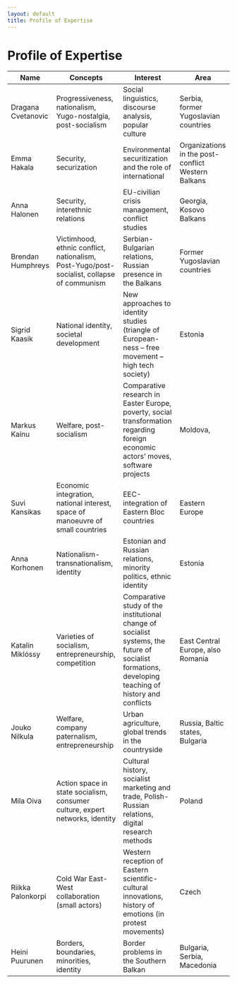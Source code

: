 ```yaml
---
layout: default
title: Profile of Expertise
---
```




Profile of Expertise
===================================

| ﻿Name | Concepts | Interest | Area | 
| --- | --- | --- | --- |
| Dragana Cvetanovic | Progressiveness, nationalism, Yugo-nostalgia, post-socialism | Social linguistics, discourse analysis, popular culture | Serbia, former Yugoslavian countries | 
| Emma  Hakala | Security, securization | Environmental securitization and the role of international | Organizations in the post-conflict Western Balkans | Kosovo | 
| Anna Halonen | Security, interethnic relations | EU-civilian crisis management, conflict studies | Georgia, Kosovo Balkans | 
| Brendan Humphreys | Victimhood, ethnic conflict, nationalism, Post-Yugo/post-socialist, collapse of communism | Serbian-Bulgarian relations, Russian presence in the Balkans | Former Yugoslavian countries | 
| Sigrid Kaasik | National identity, societal development | New approaches to identity studies (triangle of European-ness – free movement – high tech society) | Estonia | 
| Markus Kainu | Welfare, post-socialism | Comparative research in Easter Europe, poverty, social transformation regarding foreign economic actors’ moves, software projects | Moldova, | ‘new’ EU-countries | 
| Suvi Kansikas | Economic integration, national interest, space of manoeuvre of small countries  | EEC-integration of Eastern Bloc countries | Eastern Europe | 
| Anna Korhonen | Nationalism-transnationalism, identity  | Estonian and Russian relations, minority politics, ethnic identity | Estonia | Russia | 
| Katalin Miklóssy | Varieties of socialism, entrepreneurship, competition | Comparative study of the institutional change of socialist systems, the future of socialist formations, developing teaching of history and conflicts | East Central Europe, also Romania | 
| Jouko Nilkula | Welfare, company paternalism, entrepreneurship | Urban agriculture, global trends in the countryside  | Russia, Baltic states, Bulgaria | 
| Mila Oiva | Action space in state socialism, consumer culture, expert networks, identity | Cultural history, socialist marketing and trade, Polish-Russian relations, digital research methods | Poland | 
| Riikka Palonkorpi | Cold War East-West collaboration (small actors) | Western reception of Eastern scientific-cultural innovations, history of emotions (in protest movements) | Czech | Republic | 
| Heini Puurunen | Borders, boundaries, minorities, identity | Border problems in the Southern Balkan | Bulgaria, Serbia, Macedonia |
